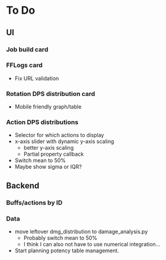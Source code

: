 # To Do

## UI

### Job build card

### FFLogs card

<!-- * Only show jobs within the role -->
* Fix URL validation 

### Rotation DPS distribution card

* Mobile friendly graph/table

### Action DPS distributions

* Selector for which actions to display
* x-axis slider with dynamic y-axis scaling
    * better y-axis scaling
    * Partial property callback
* Switch mean to 50%
* Maybe show sigma or IQR? 

## Backend

### Buffs/actions by ID

### Data

* move leftover dmg_distribution to damage_analysis.py
    * Probably switch mean to 50%
    * I think I can also not have to use numerical integration...
* Start planning potency table management.

